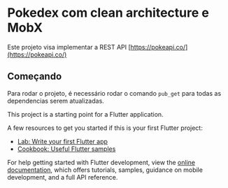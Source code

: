 # Pokedex com clean architecture e MobX

Este projeto visa implementar a REST API [https://pokeapi.co/](https://pokeapi.co/)

## Começando

Para rodar o projeto, é necessário rodar o comando `pub_get` para todas as dependencias serem atualizadas.

This project is a starting point for a Flutter application.

A few resources to get you started if this is your first Flutter project:

- [Lab: Write your first Flutter app](https://docs.flutter.dev/get-started/codelab)
- [Cookbook: Useful Flutter samples](https://docs.flutter.dev/cookbook)

For help getting started with Flutter development, view the
[online documentation](https://docs.flutter.dev/), which offers tutorials,
samples, guidance on mobile development, and a full API reference.
